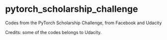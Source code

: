 # pytorch_scholarship_challenge
Codes from the PyTorch Scholarship Challenge, from Facebook and Udacity

Credits: some of the codes belongs to Udacity.

